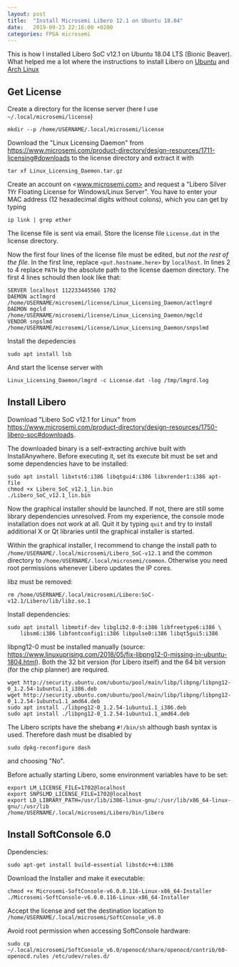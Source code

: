 ```yaml
---
layout: post
title:  "Install Microsemi Libero 12.1 on Ubuntu 18.04"
date:   2019-09-23 22:16:00 +0200
categories: FPGA microsemi
---
```



This is how I installed Libero SoC v12.1 on Ubuntu 18.04 LTS (Bionic Beaver).
What helped me a lot where the instructions to install Libero on
[Ubuntu](http://www.fabienm.eu/flf/installing-libero-on-debian-9)
and [Arch Linux](https://wiki.archlinux.org/index.php/Microsemi_Libero)


Get License
-----------

Create a directory for the license server (here I use ``~/.local/microsemi/license``)

    mkdir --p /home/USERNAME/.local/microsemi/license

Download the "Linux Licensing Daemon" from 
<https://www.microsemi.com/product-directory/design-resources/1711-licensing#downloads>
to the license directory and extract it with

    tar xf Linux_Licensing_Daemon.tar.gz

Create an account on <www.microsemi.com> and request a 
"Libero Silver 1Yr Floating License for Windows/Linux Server".
You have to enter your MAC address (12 hexadecimal digits without
colons), which you can get by typing

    ip link | grep ether

The license file is sent via email. Store the license file ``License.dat`` in
the license directory. 

Now the first four lines of the license file must be edited, but *not the rest
of the file*. In the first line, replace ``<put.hostname.here>`` by 
``localhost``. In lines 2 to 4 replace ``PATH`` by the absolute path to the
license daemon directory. The first 4 lines schould then look like that:

    SERVER localhost 112233445566 1702
    DAEMON actlmgrd /home/USERNAME/microsemi/license/Linux_Licensing_Daemon/actlmgrd
    DAEMON mgcld /home/USERNAME/microsemi/license/Linux_Licensing_Daemon/mgcld
    VENDOR snpslmd /home/USERNAME/microsemi/license/Linux_Licensing_Daemon/snpslmd

Install the depedencies

    sudo apt install lsb

And start the license server with

    Linux_Licensing_Daemon/lmgrd -c License.dat -log /tmp/lmgrd.log



Install Libero
--------------

Download "Libero SoC v12.1 for Linux" from
<https://www.microsemi.com/product-directory/design-resources/1750-libero-soc#downloads>.

The downloaded binary is a self-extracting archive built with InstallAnywhere.
Before executing it, set its execute bit must be set and some dependencies have
to be installed:

    sudo apt install libxtst6:i386 libqtgui4:i386 libxrender1:i386 apt-file
    chmod +x Libero_SoC_v12.1_lin.bin
    ./Libero_SoC_v12.1_lin.bin

Now the graphical installer should be launched. If not, there are still some
library dependencies unresolved. From my experience, the console mode
installation does not work at all. Quit it by typing ``quit`` and try to
install additional X or Qt libraries until the graphical installer is started.

Within the graphical installer, I recommend to change the install path to
``/home/USERNAME/.local/microsemi/Libero_SoC-v12.1`` and the common directory
to ``/home/USERNAME/.local/microsemi/common``. Otherwise you need root
permissions whenever Libero updates the IP cores.

libz must be removed:

    rm /home/USERNAME/.local/microsemi/Libero:SoC-v12.1/Libero/lib/libz.so.1

Install dependencies:

    sudo apt install libmotif-dev libglib2.0-0:i386 libfreetype6:i386 \
        libsm6:i386 libfontconfig1:i386 libpulse0:i386 libqt5gui5:i386

libpng12-0 must be installed manually (source: <https://www.linuxuprising.com/2018/05/fix-libpng12-0-missing-in-ubuntu-1804.html>).
Both the 32 bit version (for Libero itself) and the 64 bit version (for the chip planner) are required.

    wget http://security.ubuntu.com/ubuntu/pool/main/libp/libpng/libpng12-0_1.2.54-1ubuntu1.1_i386.deb
    wget http://security.ubuntu.com/ubuntu/pool/main/libp/libpng/libpng12-0_1.2.54-1ubuntu1.1_amd64.deb
    sudo apt install ./libpng12-0_1.2.54-1ubuntu1.1_i386.deb
    sudo apt install ./libpng12-0_1.2.54-1ubuntu1.1_amd64.deb

The Libero scripts have the shebang ``#!/bin/sh`` although bash syntax is used.
Therefore dash must be disabled by

    sudo dpkg-reconfigure dash

and choosing "No".

Before actually starting Libero, some environment variables have to be set:

    export LM_LICENSE_FILE=1702@localhost
    export SNPSLMD_LICENSE_FILE=1702@localhost
    export LD_LIBRARY_PATH=/usr/lib/i386-linux-gnu/:/usr/lib/x86_64-linux-gnu/:/usr/lib
    /home/USERNAME/.local/microsemi/Libero/bin/libero



Install SoftConsole 6.0
-----------------------

Dpendencies:

    sudo apt-get install build-essential libstdc++6:i386

Download the Installer and make it executable:

    chmod +x Microsemi-SoftConsole-v6.0.0.116-Linux-x86_64-Installer
    ./Microsemi-SoftConsole-v6.0.0.116-Linux-x86_64-Installer

Accept the license and set the destination location to 
``/home/USERNAME/.local/microsemi/SoftConsole_v6.0``

Avoid root permission when accessing SoftConsole hardware:

    sudo cp ~/.local/microsemi/SoftConsole_v6.0/openocd/share/openocd/contrib/60-openocd.rules /etc/udev/rules.d/

